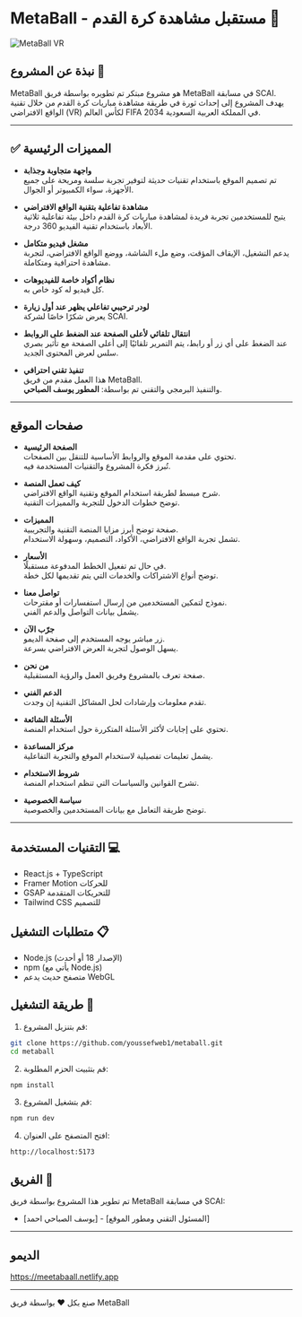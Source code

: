 # MetaBall - مستقبل مشاهدة كرة القدم 🚀

![MetaBall VR](https://images.unsplash.com/photo-1522778119026-d647f0596c20?auto=format&fit=crop&q=80)

## نبذة عن المشروع 🎯

MetaBall هو مشروع مبتكر تم تطويره بواسطة فريق MetaBall في مسابقة SCAI. يهدف المشروع إلى إحداث ثورة في طريقة مشاهدة مباريات كرة القدم من خلال تقنية الواقع الافتراضي (VR) لكأس العالم FIFA 2034 في المملكة العربية السعودية.

---

## ✅ المميزات الرئيسية

- **واجهة متجاوبة وجذابة**  
  تم تصميم الموقع باستخدام تقنيات حديثة لتوفير تجربة سلسة ومريحة على جميع الأجهزة، سواء الكمبيوتر أو الجوال.

- **مشاهدة تفاعلية بتقنية الواقع الافتراضي**  
  يتيح للمستخدمين تجربة فريدة لمشاهدة مباريات كرة القدم داخل بيئة تفاعلية ثلاثية الأبعاد باستخدام تقنية الفيديو 360 درجة.

- **مشغل فيديو متكامل**  
  يدعم التشغيل، الإيقاف المؤقت، وضع ملء الشاشة، ووضع الواقع الافتراضي، لتجربة مشاهدة احترافية ومتكاملة.

- **نظام أكواد خاصة للفيديوهات**  
  كل فيديو له كود خاص به.

- **لودر ترحيبي تفاعلي يظهر عند أول زيارة**  
  يعرض شكرًا خاصًا لشركة SCAI.

- **انتقال تلقائي لأعلى الصفحة عند الضغط على الروابط**  
  عند الضغط على أي زر أو رابط، يتم التمرير تلقائيًا إلى أعلى الصفحة مع تأثير بصري سلس لعرض المحتوى الجديد.

- **تنفيذ تقني احترافي**  
  هذا العمل مقدم من فريق MetaBall.  
  والتنفيذ البرمجي والتقني تم بواسطة: **المطور يوسف الصباحي**.

---

## صفحات الموقع

- **الصفحة الرئيسية**  
  تحتوي على مقدمة الموقع والروابط الأساسية للتنقل بين الصفحات.  
  تُبرز فكرة المشروع والتقنيات المستخدمة فيه.

- **كيف تعمل المنصة**  
  شرح مبسط لطريقة استخدام الموقع وتقنية الواقع الافتراضي.  
  توضح خطوات الدخول للتجربة والمميزات التقنية.

- **المميزات**  
  صفحة توضح أبرز مزايا المنصة التقنية والتجريبية.  
  تشمل تجربة الواقع الافتراضي، الأكواد، التصميم، وسهولة الاستخدام.

- **الأسعار**  
  في حال تم تفعيل الخطط المدفوعة مستقبلًا.  
  توضح أنواع الاشتراكات والخدمات التي يتم تقديمها لكل خطة.

- **تواصل معنا**  
  نموذج لتمكين المستخدمين من إرسال استفسارات أو مقترحات.  
  يشمل بيانات التواصل والدعم الفني.

- **جرّب الآن**  
  زر مباشر يوجه المستخدم إلى صفحة الديمو.  
  يسهل الوصول لتجربة العرض الافتراضي بسرعة.

- **من نحن**  
  صفحة تعرف بالمشروع وفريق العمل والرؤية المستقبلية.

- **الدعم الفني**  
  تقدم معلومات وإرشادات لحل المشاكل التقنية إن وجدت.

- **الأسئلة الشائعة**  
  تحتوي على إجابات لأكثر الأسئلة المتكررة حول استخدام المنصة.

- **مركز المساعدة**  
  يشمل تعليمات تفصيلية لاستخدام الموقع والتجربة التفاعلية.

- **شروط الاستخدام**  
  تشرح القوانين والسياسات التي تنظم استخدام المنصة.

- **سياسة الخصوصية**  
  توضح طريقة التعامل مع بيانات المستخدمين والخصوصية.

---
## التقنيات المستخدمة 💻

- React.js + TypeScript
- Framer Motion للحركات
- GSAP للتحريكات المتقدمة
- Tailwind CSS للتصميم

## متطلبات التشغيل 📋

- Node.js (الإصدار 18 أو أحدث)
- npm (يأتي مع Node.js)
- متصفح حديث يدعم WebGL

## طريقة التشغيل 🚀

1. قم بتنزيل المشروع:
```bash
git clone https://github.com/youssefweb1/metaball.git
cd metaball
```

2. قم بتثبيت الحزم المطلوبة:
```bash
npm install
```

3. قم بتشغيل المشروع:
```bash
npm run dev
```

4. افتح المتصفح على العنوان:
```
http://localhost:5173
```



## الفريق 👥

تم تطوير هذا المشروع بواسطة فريق MetaBall في مسابقة SCAI:
- [يوسف الصباحي احمد] - [المسئول التقني ومطور الموقع]




---

## الديمو 
https://meetabaall.netlify.app

---
صنع بكل ❤️ بواسطة فريق MetaBall
